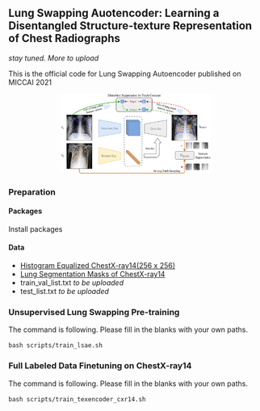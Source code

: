 ## Lung Swapping Auotencoder: Learning a Disentangled Structure-texture Representation of Chest Radiographs

*stay tuned. More to upload*

This is the official code for Lung Swapping Autoencoder published on MICCAI 2021

<p align="center">
  <img src="https://github.com/cvlab-stonybrook/LSAE/blob/main/assets/final_pipeline.png" width="300">
</p>

### Preparation
#### Packages
Install packages
#### Data
- [Histogram Equalized ChestX-ray14(256 x 256)](https://drive.google.com/file/d/1Mf0XI33sdhtcuvBjohe1kTmlX67-uVvz/view?usp=sharing)
- [Lung Segmentation Masks of ChestX-ray14](https://drive.google.com/file/d/1a-oH7BLrCp4ZTPembtvr3_X3ory2tH47/view?usp=sharing)
- train_val_list.txt *to be uploaded*
- test_list.txt *to be uploaded*

### Unsupervised Lung Swapping Pre-training
The command is following. Please fill in the blanks with your own paths.
```
bash scripts/train_lsae.sh
```

### Full Labeled Data Finetuning on ChestX-ray14
The command is following. Please fill in the blanks with your own paths.

```
bash scripts/train_texencoder_cxr14.sh
```